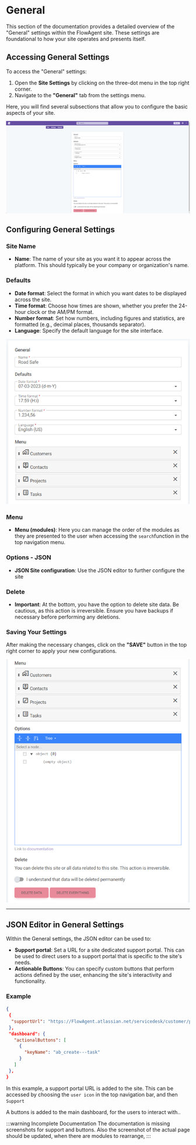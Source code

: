 # General

This section of the documentation provides a detailed overview of the "General" settings within the FlowAgent site. These settings are foundational to how your site operates and presents itself.

## Accessing General Settings

To access the "General" settings:

1. Open the **Site Settings** by clicking on the three-dot menu in the top right corner.
2. Navigate to the **"General"** tab from the settings menu.

Here, you will find several subsections that allow you to configure the basic aspects of your site.

![General Settings Overview](site-settings-general-menu.png)

## Configuring General Settings

### Site Name

- **Name**: The name of your site as you want it to appear across the platform. This should typically be your company or organization's name.

### Defaults

- **Date format**: Select the format in which you want dates to be displayed across the site.
- **Time format**: Choose how times are shown, whether you prefer the 24-hour clock or the AM/PM format.
- **Number format**: Set how numbers, including figures and statistics, are formatted (e.g., decimal places, thousands separator).
- **Language**: Specify the default language for the site interface.

![Top part](site-settings-general-menu-top.png)

### Menu

- **Menu (modules)**: Here you can manage the order of the modules as they are presented to the user when accessing the `search`function in the top navigation menu.

### Options - JSON

- **JSON Site configuration**: Use the JSON editor to further configure the site

### Delete

- **Important**: At the bottom, you have the option to delete site data. Be cautious, as this action is irreversible. Ensure you have backups if necessary before performing any deletions.

### Saving Your Settings

After making the necessary changes, click on the **"SAVE"** button in the top right corner to apply your new configurations.

![Bottom part](site-settings-general-menu-bottom.png)

---

## JSON Editor in General Settings

Within the General settings, the JSON editor can be used to:

- **Support portal**: Set a URL for a site dedicated support portal. This can be used to direct users to a support portal that is specific to the site's needs.
- **Actionable Buttons**: You can specify custom buttons that perform actions defined by the user, enhancing the site's interactivity and functionality.

### Example ###

```json
{
 {
  "supportUrl": "https://FlowAgent.atlassian.net/servicedesk/customer/portal/xx"
 },
 "dashboard": {
   "actionalButtons": [
     {
       "keyName": "ab_create---task"
     }
   ]
 },
}
```
In this example, a support portal URL is added to the site. This can be accessed by choosing the `user icon` in the top navigation bar, and then `Support`

A buttons is added to the main dashboard, for the users to interact with..

:::warning Incomplete Documentation
The documentation is missing screenshots for support and buttons.
Also the screenshot of the actual page should be updated, when there are modules to rearrange,
:::